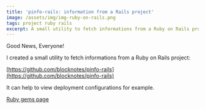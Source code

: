 ```yaml
---
title: 'pinfo-rails: information from a Rails project'
image: /assets/img/img-ruby-on-rails.png
tags: project ruby rails
excerpt: A small utility to fetch informations from a Ruby on Rails project
---
```


Good News, Everyone!

I created a small utility to fetch informations from a Ruby on Rails project:

[https://github.com/blocknotes/pinfo-rails](https://github.com/blocknotes/pinfo-rails)

It can help to view deployment configurations for example.

[Ruby gems page](https://rubygems.org/gems/pinfo-rails)
